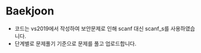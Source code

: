 # Baekjoon

* 코드는 vs2019에서 작성하여 보안문제로 인해 scanf 대신 scanf_s를 사용하였습니다.
* 단계별로 문제풀기 기준으로 문제를 풀고 업로드합니다.
